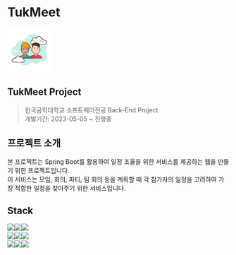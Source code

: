 # TukMeet

![ReadmeLogo.png](ReadmeLogo.png)

## TukMeet Project

> 한국공학대학교 소프트웨어전공 Back-End Project <br>
> 개발기간: 2023-05-05 ~ 진행중

## 프로젝트 소개

본 프로젝트는 Spring Boot를 활용하여 일정 조율을 위한 서비스를 제공하는 웹을 만들기 위한 프로젝트입니다.<br>
이 서비스는 모임, 회의, 파티, 팀 회의 등을 계획할 때 각 참가자의 일정을 고려하여 가장 적합한 일정을 찾아주기 위한 서비스입니다.

## Stack

<img src="https://img.shields.io/badge/git-F05032?style=for-the-badge&logo=git&logoColor=white"><img src="https://img.shields.io/badge/github-181717?style=for-the-badge&logo=github&logoColor=white"><img src="https://img.shields.io/badge/java-007396?style=for-the-badge&logo=java&logoColor=white"> <br>
<img src="https://img.shields.io/badge/springboot-6DB33F?style=for-the-badge&logo=springboot&logoColor=white"><img src="https://img.shields.io/badge/mysql-4479A1?style=for-the-badge&logo=mysql&logoColor=white"><img src="https://shields.io/badge/axios-5A29E4?style=for-the-badge&logo=axios&logoColor=white"> <br>
<img src="https://shields.io/badge/springsecurity-6DB33F?style=for-the-badge&logo=springsecurity&logoColor=white"><img src="https://shields.io/badge/thymeleaf-005F0F?style=for-the-badge&logo=thymeleaf&logoColor=white"><img src="https://shields.io/badge/intellij idea-000000?style=for-the-badge&logo=jetbrains&logoColor=white">